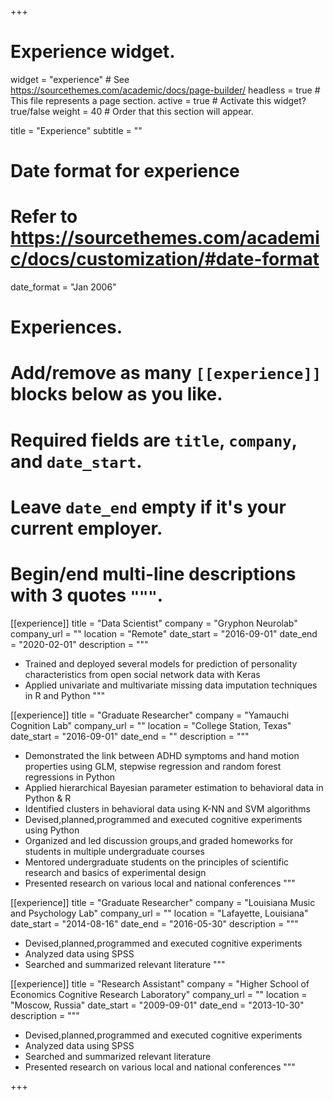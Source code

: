 +++
# Experience widget.
widget = "experience"  # See https://sourcethemes.com/academic/docs/page-builder/
headless = true  # This file represents a page section.
active = true  # Activate this widget? true/false
weight = 40  # Order that this section will appear.

title = "Experience"
subtitle = ""

# Date format for experience
#   Refer to https://sourcethemes.com/academic/docs/customization/#date-format
date_format = "Jan 2006"

# Experiences.
#   Add/remove as many `[[experience]]` blocks below as you like.
#   Required fields are `title`, `company`, and `date_start`.
#   Leave `date_end` empty if it's your current employer.
#   Begin/end multi-line descriptions with 3 quotes `"""`.

[[experience]]
  title = "Data Scientist"
  company = "Gryphon Neurolab"
  company_url = ""
  location = "Remote"
  date_start = "2016-09-01"
  date_end = "2020-02-01"
  description = """  
* Trained and deployed several models for prediction of personality characteristics from open social network data with Keras
* Applied univariate and multivariate missing data imputation techniques in R and Python
 """


[[experience]]
  title = "Graduate Researcher"
  company = "Yamauchi Cognition Lab"
  company_url = ""
  location = "College Station, Texas"
  date_start = "2016-09-01"
  date_end = ""
  description = """  
* Demonstrated the link between ADHD symptoms and hand motion properties using GLM, stepwise regression and random forest regressions in Python
* Applied hierarchical Bayesian parameter estimation to behavioral data in Python & R
* Identified clusters in behavioral data using K-NN and SVM algorithms
* Devised,planned,programmed and executed cognitive experiments using
Python
* Organized and led discussion groups,and graded homeworks for students in
multiple undergraduate courses
* Mentored undergraduate students on the principles of scientific research and
basics of experimental design
* Presented research on various local and national conferences """

[[experience]]
  title = "Graduate Researcher"
  company = "Louisiana Music and Psychology Lab"
  company_url = ""
  location = "Lafayette, Louisiana"
  date_start = "2014-08-16"
  date_end = "2016-05-30"
  description = """  
 * Devised,planned,programmed and executed cognitive experiments 
 * Analyzed data using SPSS
 * Searched and summarized relevant literature
 """

[[experience]]
  title = "Research Assistant"
  company = "Higher School of Economics Cognitive Research Laboratory"
  company_url = ""
  location = "Moscow, Russia"
  date_start = "2009-09-01"
  date_end = "2013-10-30"
  description = """
  * Devised,planned,programmed and executed cognitive experiments 
  * Analyzed data using SPSS 
  * Searched and summarized relevant literature
  * Presented research on various local and national conferences
  """

+++
